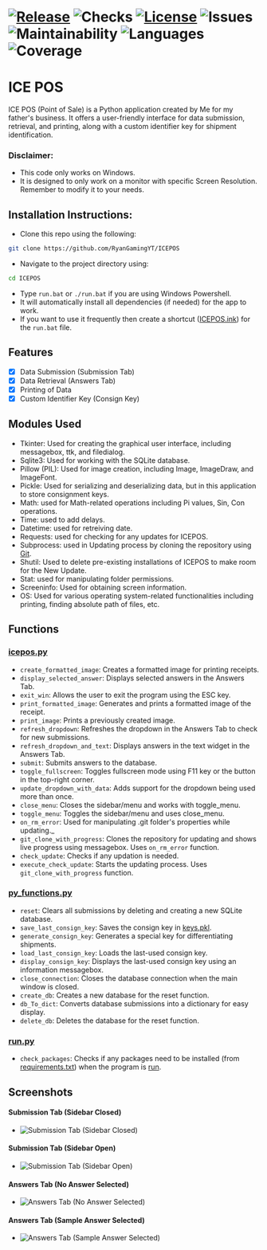 # [![Release](https://badgers.space//github/release/RyanGamingYT/ICEPOS)](https://github.com/RyanGamingYT/Notepad/releases/tag/v1.1) ![Checks](https://badgers.space//github/checks/RyanGamingYT/ICEPOS) [![License](https://badgers.space//github/license/RyanGamingYT/ICEPOS)](LICENSE.txt) ![Issues](https://badgers.space//github/open-issues/RyanGamingYT/ICEPOS) ![Maintainability](https://badgen.net/codeclimate/maintainability/RyanGamingYT/ICEPOS) ![Languages](https://img.shields.io/github/languages/top/RyanGamingYT/ICEPOS) ![Coverage](https://img.shields.io/codeclimate/coverage/RyanGamingYT/ICEPOS?style=flat&logo=codeclimate)

# ICE POS

ICE POS (Point of Sale) is a Python application created by Me for my father's business. It offers a user-friendly 
interface for data submission, retrieval, and printing, along with a custom identifier key for shipment identification.

### Disclaimer:
- This code only works on Windows.
- It is designed to only work on a monitor with specific Screen Resolution. Remember to modify it to your needs.

## Installation Instructions:
- Clone this repo using the following:
```bash
git clone https://github.com/RyanGamingYT/ICEPOS
```
- Navigate to the project directory using:
```bash
cd ICEPOS
```
- Type `run.bat` or `./run.bat` if you are using Windows Powershell.
- It will automatically install all dependencies (if needed) for the app to work.
- If you want to use it frequently then create a shortcut ([ICEPOS.ink](ICE%20POS.lnk)) for the `run.bat` file. 

## Features

- [x] Data Submission (Submission Tab)
- [x] Data Retrieval (Answers Tab)
- [x] Printing of Data
- [x] Custom Identifier Key (Consign Key)

## Modules Used

- Tkinter: Used for creating the graphical user interface, including messagebox, ttk, and filedialog.
- Sqlite3: Used for working with the SQLite database.
- Pillow (PIL): Used for image creation, including Image, ImageDraw, and ImageFont.
- Pickle: Used for serializing and deserializing data, but in this application to store consignment keys. 
- Math: used for Math-related operations including Pi values, Sin, Con operations.
- Time: used to add delays.
- Datetime: used for retreiving date.
- Requests: used for checking for any updates for ICEPOS.
- Subprocess: used in Updating process by cloning the repository using [Git](https://www.git-scm.com).
- Shutil: Used to delete pre-existing installations of ICEPOS to make room for the New Update.
- Stat: used for manipulating folder permissions.
- Screeninfo: Used for obtaining screen information.
- OS: Used for various operating system-related functionalities including printing, finding absolute path of files, etc.

## Functions

### [icepos.py](scripts/icepos.py)


- `create_formatted_image`: Creates a formatted image for printing receipts.
- `display_selected_answer`: Displays selected answers in the Answers Tab.
- `exit_win`: Allows the user to exit the program using the ESC key.
- `print_formatted_image`: Generates and prints a formatted image of the receipt.
- `print_image`: Prints a previously created image.
- `refresh_dropdown`: Refreshes the dropdown in the Answers Tab to check for new submissions.
- `refresh_dropdown_and_text`: Displays answers in the text widget in the Answers Tab.
- `submit`: Submits answers to the database.
- `toggle_fullscreen`: Toggles fullscreen mode using F11 key or the button in the top-right corner.
- `update_dropdown_with_data`: Adds support for the dropdown being used more than once.
- `close_menu`: Closes the sidebar/menu and works with toggle_menu.
- `toggle_menu`: Toggles the sidebar/menu and uses close_menu.
- `on_rm_error`: Used for manipulating .git folder's properties while updating._
- `git_clone_with_progress`: Clones the repository for updating and shows live progress using messagebox. Uses `on_rm_error` function.
- `check_update`: Checks if any updation is needed.
- `execute_check_update`: Starts the updating process. Uses `git_clone_with_progress` function.


### [py_functions.py](scripts/py_functions.py)


- `reset`: Clears all submissions by deleting and creating a new SQLite database.
- `save_last_consign_key`: Saves the consign key in [keys.pkl](other/keys.pkl).
- `generate_consign_key`: Generates a special key for differentiating shipments.
- `load_last_consign_key`: Loads the last-used consign key.
- `display_consign_key`: Displays the last-used consign key using an information messagebox.
- `close_connection`: Closes the database connection when the main window is closed.
- `create_db`: Creates a new database for the reset function.
- `db_To_dict`: Converts database submissions into a dictionary for easy display.
- `delete_db`: Deletes the database for the reset function.


### [run.py](scripts/run.py)


- `check_packages`: Checks if any packages need to be installed (from [requirements.txt](other/requirements.txt)) when the 
  program is [run](run.bat). 


## Screenshots
#### Submission Tab (Sidebar Closed)
- ![Submission Tab (Sidebar Closed)](https://github.com/RyanGamingYT/ICEPOS/blob/master/media/screenshots/Submission%20Tab%20(Sidebar%20Closed).JPG)
#### Submission Tab (Sidebar Open)
- ![Submission Tab (Sidebar Open)](https://github.com/RyanGamingYT/ICEPOS/blob/master/media/screenshots/Submission%20Tab%20(Sidebar%20Open).JPG)
#### Answers Tab (No Answer Selected)
- ![Answers Tab (No Answer Selected)](https://github.com/RyanGamingYT/ICEPOS/blob/master/media/screenshots/Answers%20Tab%20(No%20Answer%20Selected).JPG)
#### Answers Tab (Sample Answer Selected)
- ![Answers Tab (Sample Answer Selected)](https://github.com/RyanGamingYT/ICEPOS/blob/master/media/screenshots/Answers%20Tab%20(Sample%20Answer%20Selected).JPG)

